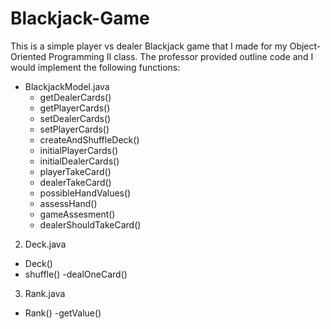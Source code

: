 # Blackjack-Game

This is a simple player vs dealer Blackjack game that I made for my Object-Oriented Programming II class. The professor provided outline code and I would implement the following functions:
- BlackjackModel.java
  - getDealerCards()
  - getPlayerCards()
  - setDealerCards()
  - setPlayerCards()
  - createAndShuffleDeck()
  - initialPlayerCards()
  - initialDealerCards()
  - playerTakeCard()
  - dealerTakeCard()
  - possibleHandValues()
  - assessHand()
  - gameAssesment()
  - dealerShouldTakeCard()
2. Deck.java
  - Deck()
  - shuffle()
  -dealOneCard()
3. Rank.java
  - Rank()
  -getValue()
  
